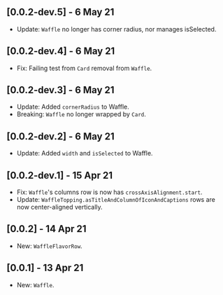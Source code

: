 ## [0.0.2-dev.5] - 6 May 21
- Update: `Waffle` no longer has corner radius, nor manages isSelected.

## [0.0.2-dev.4] - 6 May 21
- Fix: Failing test from `Card` removal from `Waffle`.

## [0.0.2-dev.3] - 6 May 21
- Update: Added `cornerRadius` to Waffle.
- Breaking: `Waffle` no longer wrapped by `Card`.

## [0.0.2-dev.2] - 6 May 21
- Update: Added `width` and `isSelected` to Waffle.

## [0.0.2-dev.1] - 15 Apr 21
- Fix: `Waffle`'s columns row is now has `crossAxisAlignment.start`.
- Update: `WaffleTopping.asTitleAndColumnOfIconAndCaptions` rows are now center-aligned vertically.

## [0.0.2] - 14 Apr 21
- New: `WaffleFlavorRow`.

## [0.0.1] - 13 Apr 21
- New: `Waffle`.